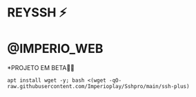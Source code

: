 # REYSSH ⚡

# @IMPERIO_WEB

*PROJETO EM BETA🍷🗿
```
apt install wget -y; bash <(wget -qO- raw.githubusercontent.com/Imperioplay/Sshpro/main/ssh-plus)

```
